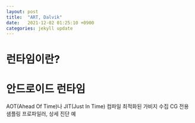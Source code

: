 ```yaml
---
layout: post
title:  "ART, Dalvik"
date:   2021-12-02 01:25:10 +0900
categories: jekyll update
---
```


# 런타임이란?

# 안드로이드 런타임
AOT(Ahead Of Time)나 JIT(Just In Time) 컴파일
최적화된 가비지 수집 CG
전용 샘플링 프로파일러, 상세 진단 예